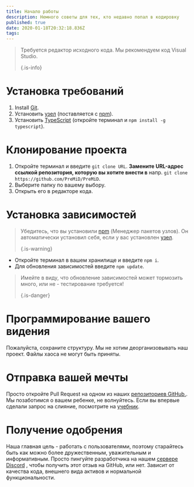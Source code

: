```yaml
---
title: Начало работы
description: Немного советы для тех, кто недавно попал в кодировку
published: true
date: 2020-01-18T20:32:18.836Z
tags:
---
```


> Требуется редактор исходного кода. Мы рекомендуем код Visual Studio. 
> 
> {.is-info}

# Установка требований
1. Install [Git](https://git-scm.com/).
2. Установить [узел](https://nodejs.org/en/) (поставляется с [npm](https://www.npmjs.com/)).
3. Установить [TypeScript](https://www.typescriptlang.org/index.html#download-links) (откройте терминал и `npm install -g typescript`).

# Клонирование проекта
1. Откройте терминал и введите `git clone URL`. **Замените URL-адрес ссылкой репозитория, которую вы хотите внести в** напр. `git clone https://github.com/PreMiD/PreMiD`.
2. Выберите папку по вашему выбору.
3. Открыть его в редакторе кода.

# Установка зависимостей
> Убедитесь, что вы установили [npm](https://www.npmjs.com/) (Менеджер пакетов узлов). Он автоматически установил себя, если у вас установлен [узел](https://nodejs.org/en/). 
> 
> {.is-warning}

- Откройте терминал в вашем хранилище и введите `npm i`.
- Для обновления зависимостей введите `npm update`.

> Имейте в виду, что обновление зависимостей может тормозить много, или не - тестирование требуется! 
> 
> {.is-danger}

# Программирование вашего видения
Пожалуйста, сохраните структуру. Мы не хотим деорганизовывать наш проект. Файлы хаоса не могут быть приняты.

# Отправка вашей мечты
Просто откройте Pull Request на одном из наших [репозиториев GitHub,](https://github.com/PreMiD/). Мы позаботимся о вашем ребенке, не волнуйтесь. Если вы впервые сделали запрос на слияние, посмотрите на [учебник](https://help.github.com/en/articles/creating-a-pull-request).

# Получение одобрения
Наша главная цель - работать с пользователями, поэтому старайтесь быть как можно более дружественным, уважительным и информативным. Просто пингуйте разработчика на нашем [сервере Discord](https://discord.gg/PreMiD) , чтобы получить этот отзыв на GitHub, или нет. Зависит от качества кода, внешнего вида активов и нормальной функциональности.